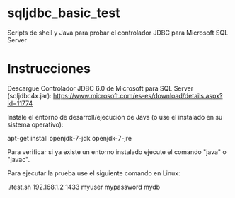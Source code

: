 # sqljdbc_basic_test
Scripts de shell y Java para probar el controlador JDBC para Microsoft SQL Server

# Instrucciones

Descargue Controlador JDBC 6.0 de Microsoft para SQL Server (sqljdbc4x.jar):
https://www.microsoft.com/es-es/download/details.aspx?id=11774

Instale el entorno de desarroll/ejecución de Java (o use el instalado en su sistema operativo):

apt-get install openjdk-7-jdk openjdk-7-jre

Para verificar si ya existe un entorno instalado ejecute el comando "java" o "javac".

Para ejecutar la prueba use el siguiente comando en Linux:

./test.sh 192.168.1.2 1433 myuser mypassword mydb

